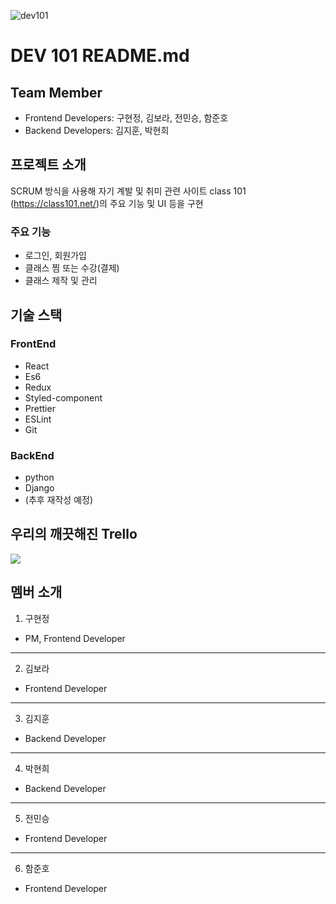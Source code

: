![dev101](https://user-images.githubusercontent.com/59465490/97846694-bad42380-1d31-11eb-8410-fb6e083521da.png)
# DEV 101 README.md

## Team Member
- Frontend Developers: 구현정, 김보라, 전민승, 함준호
- Backend Developers: 김지훈, 박현희

## 프로젝트 소개
SCRUM 방식을 사용해 자기 계발 및 취미 관련 사이트 class 101 (https://class101.net/)의 주요 기능 및 UI 등을 구현

### 주요 기능
- 로그인, 회원가입
- 클래스 찜 또는 수강(결제)
- 클래스 제작 및 관리

## 기술 스택
### FrontEnd
- React
- Es6
- Redux
- Styled-component
- Prettier
- ESLint
- Git

### BackEnd
- python
- Django
- (추후 재작성 예정)

## 우리의 깨끗해진 Trello
![](https://images.velog.io/images/sunnysideup0w0/post/7991f30a-790b-4a94-9e5b-6d678b8c9cd3/image.png)

## 멤버 소개
1. 구현정 
- PM, Frontend Developer

<hr/>

2. 김보라
- Frontend Developer

<hr/>

3. 김지훈
- Backend Developer

<hr/>

4. 박현희
- Backend Developer

<hr/>

5. 전민승
- Frontend Developer

<hr/>

6. 함준호
- Frontend Developer


